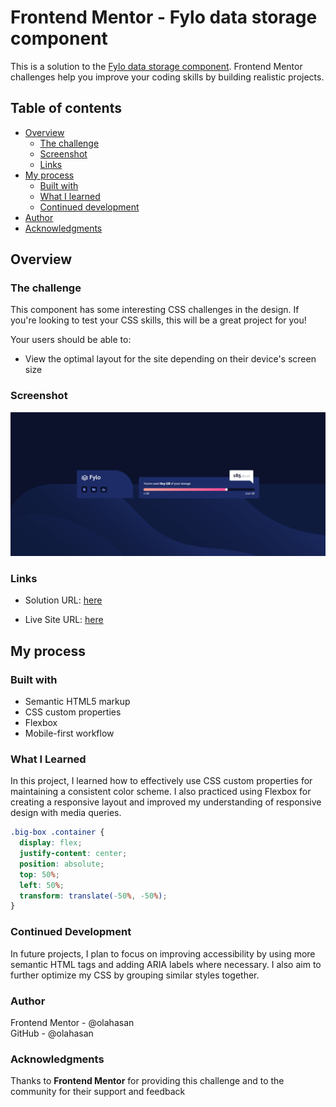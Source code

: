 # Frontend Mentor - Fylo data storage component

This is a solution to the [Fylo data storage component](https://www.frontendmentor.io/challenges/fylo-data-storage-component-1dZPRbV5n). Frontend Mentor challenges help you improve your coding skills by building realistic projects.

## Table of contents

- [Overview](#overview)
  - [The challenge](#the-challenge)
  - [Screenshot](#screenshot)
  - [Links](#links)
- [My process](#my-process)
  - [Built with](#built-with)
  - [What I learned](#what-i-learned)
  - [Continued development](#continued-development)
- [Author](#author)
- [Acknowledgments](#Acknowledgments)

## Overview

### The challenge

This component has some interesting CSS challenges in the design. If you're looking to test your CSS skills, this will be a great project for you!

Your users should be able to:

- View the optimal layout for the site depending on their device's screen size

### Screenshot

![Screenshot](./images/screenshot.png)

### Links

- Solution URL: [here](https://github.com/olahasan/HTML_AND_CSS_Frontend-Mentor_JUNIOR-Fylo-data-storage-component)

- Live Site URL: [here](https://olahasan.github.io/HTML_AND_CSS_Frontend-Mentor_JUNIOR-Fylo-data-storage-component/)

## My process

### Built with

- Semantic HTML5 markup
- CSS custom properties
- Flexbox
- Mobile-first workflow

### What I Learned

In this project, I learned how to effectively use CSS custom properties for maintaining a consistent color scheme. I also practiced using Flexbox for creating a responsive layout and improved my understanding of responsive design with media queries.

```css
.big-box .container {
  display: flex;
  justify-content: center;
  position: absolute;
  top: 50%;
  left: 50%;
  transform: translate(-50%, -50%);
}
```

### Continued Development

In future projects, I plan to focus on improving accessibility by using more semantic HTML tags and adding ARIA labels where necessary. I also aim to further optimize my CSS by grouping similar styles together.

### Author

Frontend Mentor - @olahasan<br>
GitHub - @olahasan

### Acknowledgments

Thanks to **Frontend Mentor** for providing this challenge and to the community for their support and feedback
